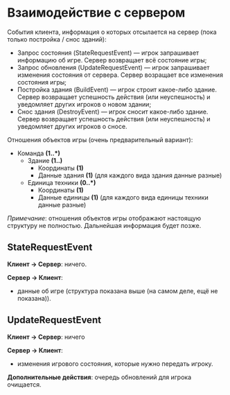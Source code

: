# Взаимодействие с сервером

События клиента, информация о которых отсылается на сервер (пока только постройка / снос зданий):

- Запрос состояния (StateRequestEvent) &mdash; игрок запрашивает информацию об игре. Сервер возвращает всё состояние игры;
- Запрос обновления (UpdateRequestEvent) &mdash; игрок запрашивает изменения состояния от сервера. Сервер возращает все изменения состояния игры;
- Постройка здания (BuildEvent) &mdash; игрок строит какое-либо здание. Сервер возвращает успешность действия (или неуспешность) и уведомляет других игроков о новом здании;
- Снос здания (DestroyEvent) &mdash; игрок сносит какое-либо здание. Сервер возвращает успешность действия (или неуспешность) и уведомляет других игроков о сносе.

Отношения объектов игры (очень предварительный вариант):

- Команда **(1..*)**
  - Здание **(1..)**
    - Координаты **(1)**
    - Данные здания **(1)** (для каждого вида здания данные разные)
  - Единица техники **(0..*)**
    - Координаты **(1)**
    - Данные единицы **(1)** (для каждого вида единицы техники данные разные)

*Примечание*: отношения объектов игры отображают настоящую структуру не полностью. Дальнейшая информация будет позже.

## StateRequestEvent

**Клиент -> Сервер**: ничего.

**Сервер -> Клиент**:
- данные об игре (структура показана выше (на самом деле, ещё не показана)).

## UpdateRequestEvent

**Клиент -> Сервер**: ничего

**Сервер -> Клиент**:
- изменения игрового состояния, которые нужно передать игроку.

**Дополнительные действия**: очередь обновлений для игрока очищается.